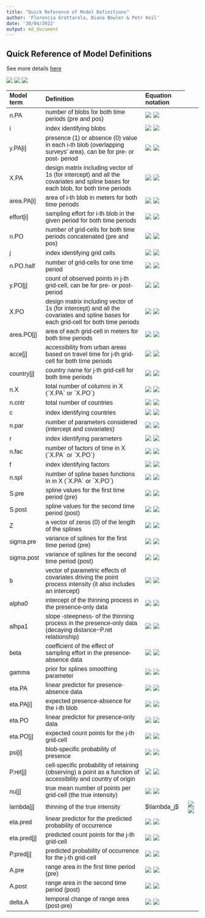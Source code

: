 ```yaml
---
title: "Quick Reference of Model Definitions"
author: 'Florencia Grattarola, Diana Bowler & Petr Keil'
date: '30/04/2022'
output: md_document
---
```


## Quick Reference of Model Definitions

See more details [here](/model_definitions.md)

<img src="https://render.githubusercontent.com/render/math?math=n_{PA}"> 

<img src="https://render.githubusercontent.com/render/math?math={X}#gh-light-mode-only">
<img src="https://render.githubusercontent.com/render/math?math={X}#gh-dark-mode-only">


<table class=" lightable-paper lightable-striped lightable-hover" style='font-family: "Arial Narrow", arial, helvetica, sans-serif; margin-left: auto; margin-right: auto;'>
 <thead>
  <tr>
   <th style="text-align:left;"> Model term </th>
   <th style="text-align:left;"> Definition </th>
   <th style="text-align:left;"> Equation notation </th>
  </tr>
 </thead>
<tbody>
  <tr>
   <td style="text-align:left;"> n.PA </td>
   <td style="text-align:left;"> number of blobs for both time periods (pre and pos) </td>
   <td style="text-align:left;"> <img src="https://render.githubusercontent.com/render/math?math={n_{PA}}#gh-light-mode-only">
                                 <img src="https://render.githubusercontent.com/render/math?math={n_{PA}}#gh-dark-mode-only"></td>
  </tr>
  <tr>
   <td style="text-align:left;"> i </td>
   <td style="text-align:left;"> index identifying blobs </td>
   <td style="text-align:left;"> <img src="https://render.githubusercontent.com/render/math?math={i \text{where} $i \in 1:n_{PA}}#gh-light-mode-only">
                                 <img src="https://render.githubusercontent.com/render/math?math={i \text{where} $i \in 1:n_{PA}}#gh-dark-mode-only"></td>
  </tr>
  <tr>
   <td style="text-align:left;"> y.PA[i] </td>
   <td style="text-align:left;"> presence (1) or absence (0) value in each i-th blob (overlapping surveys' area), can be for pre- or post- period </td>
   <td style="text-align:left;"> <img src="https://render.githubusercontent.com/render/math?math={y_{PA_i}}#gh-light-mode-only">
                                 <img src="https://render.githubusercontent.com/render/math?math={y_{PA_i}}#gh-dark-mode-only"></td>
  </tr>
  <tr>
   <td style="text-align:left;"> X.PA </td>
   <td style="text-align:left;"> design matrix including vector of 1s (for intercept) and all the covariates and spline bases for each blob, for both time periods </td>
   <td style="text-align:left;"> <img src="https://render.githubusercontent.com/render/math?math={\mathbf{X_{PA}}}#gh-light-mode-only">
                                 <img src="https://render.githubusercontent.com/render/math?math={\mathbf{X_{PA}}}#gh-dark-mode-only"></td>
  </tr>
  <tr>
   <td style="text-align:left;"> area.PA[i] </td>
   <td style="text-align:left;"> area of i-th blob in meters for both time periods </td>
   <td style="text-align:left;"> <img src="https://render.githubusercontent.com/render/math?math={area_{PA_i}}#gh-light-mode-only">
                                 <img src="https://render.githubusercontent.com/render/math?math={area_{PA_i}}#gh-dark-mode-only"></td>
  </tr>
  <tr>
   <td style="text-align:left;"> effort[i] </td>
   <td style="text-align:left;"> sampling effort for i-th blob in the given period for both time periods </td>
   <td style="text-align:left;"> <img src="https://render.githubusercontent.com/render/math?math={effort_{PA_i}}#gh-light-mode-only">
                                 <img src="https://render.githubusercontent.com/render/math?math={effort_{PA_i}}#gh-dark-mode-only"></td>
  </tr>
  <tr>
   <td style="text-align:left;"> n.PO </td>
   <td style="text-align:left;"> number of grid-cells for both time periods concatenated (pre and pos) </td>
   <td style="text-align:left;"> <img src="https://render.githubusercontent.com/render/math?math={n_{PO}}#gh-light-mode-only">
                                 <img src="https://render.githubusercontent.com/render/math?math={n_{PO}}#gh-dark-mode-only"></td>
  </tr>
  <tr>
   <td style="text-align:left;"> j </td>
   <td style="text-align:left;"> index identifying grid cells </td>
   <td style="text-align:left;"> <img src="https://render.githubusercontent.com/render/math?math={j \text{where} j \in j:n_{PO}}#gh-light-mode-only">
                                 <img src="https://render.githubusercontent.com/render/math?math={j \text{where} j \in j:n_{PO}}#gh-dark-mode-only"></td>
  </tr>
  <tr>
   <td style="text-align:left;"> n.PO.half </td>
   <td style="text-align:left;"> number of grid-cells for one time period </td>
   <td style="text-align:left;"> <img src="https://render.githubusercontent.com/render/math?math={n_{PO/2}}#gh-light-mode-only">
                                 <img src="https://render.githubusercontent.com/render/math?math={n_{PO/2}}#gh-dark-mode-only"></td>
  </tr>
  <tr>
   <td style="text-align:left;"> y.PO[j] </td>
   <td style="text-align:left;"> count of observed points in j-th grid-cell, can be for pre- or post- period </td>
   <td style="text-align:left;"> <img src="https://render.githubusercontent.com/render/math?math={y_{PO_j}}#gh-light-mode-only">
                                 <img src="https://render.githubusercontent.com/render/math?math={y_{PO_j}}#gh-dark-mode-only"></td>
  </tr>
  <tr>
   <td style="text-align:left;"> X.PO </td>
   <td style="text-align:left;"> design matrix including vector of 1s (for intercept) and all the covariates and spline bases for each grid-cell for both time periods </td>
   <td style="text-align:left;"> <img src="https://render.githubusercontent.com/render/math?math={X_{PO}}#gh-light-mode-only">
                                 <img src="https://render.githubusercontent.com/render/math?math={X_{PO}}#gh-dark-mode-only"></td>
  </tr>
  <tr>
   <td style="text-align:left;"> area.PO[j] </td>
   <td style="text-align:left;"> area of each grid-cell in meters for both time periods </td>
   <td style="text-align:left;"> <img src="https://render.githubusercontent.com/render/math?math={area_{PO_j}}#gh-light-mode-only">
                                 <img src="https://render.githubusercontent.com/render/math?math={area_{PO_j}}#gh-dark-mode-only"></td>
  </tr>
  <tr>
   <td style="text-align:left;"> acce[j] </td>
   <td style="text-align:left;"> accessibility from urban areas based on travel time for j-th grid-cell for both time periods </td>
   <td style="text-align:left;"> <img src="https://render.githubusercontent.com/render/math?math={acce_j}#gh-light-mode-only">
                                 <img src="https://render.githubusercontent.com/render/math?math={acce_j}#gh-dark-mode-only"></td>
  </tr>
  <tr>
   <td style="text-align:left;"> country[j] </td>
   <td style="text-align:left;"> country name for j-th grid-cell for both time periods </td>
   <td style="text-align:left;"> <img src="https://render.githubusercontent.com/render/math?math={country_j}#gh-light-mode-only">
                                 <img src="https://render.githubusercontent.com/render/math?math={country_j}#gh-dark-mode-only"></td>
  </tr>
  <tr>
   <td style="text-align:left;"> n.X </td>
   <td style="text-align:left;"> total number of columns in X (`X.PA` or `X.PO`) </td>
   <td style="text-align:left;"> <img src="https://render.githubusercontent.com/render/math?math={n_X}#gh-light-mode-only">
                                 <img src="https://render.githubusercontent.com/render/math?math={n_X}#gh-dark-mode-only"></td>
  </tr>
  <tr>
   <td style="text-align:left;"> n.cntr </td>
   <td style="text-align:left;"> total number of countries </td>
   <td style="text-align:left;"> <img src="https://render.githubusercontent.com/render/math?math={n_{cntr}}#gh-light-mode-only">
                                 <img src="https://render.githubusercontent.com/render/math?math={n_{cntr}}#gh-dark-mode-only"></td>
  </tr>
  <tr>
   <td style="text-align:left;"> c </td>
   <td style="text-align:left;"> index identifying countries </td>
   <td style="text-align:left;"> <img src="https://render.githubusercontent.com/render/math?math={c \text{where} c \in 1:n_{cntr}}#gh-light-mode-only">
                                 <img src="https://render.githubusercontent.com/render/math?math={c \text{where} c \in 1:n_{cntr}}#gh-dark-mode-only"></td>
  </tr>
  <tr>
   <td style="text-align:left;"> n.par </td>
   <td style="text-align:left;"> number of parameters considered (intercept and covariates) </td>
   <td style="text-align:left;"> <img src="https://render.githubusercontent.com/render/math?math={n_{par}}#gh-light-mode-only">
                                 <img src="https://render.githubusercontent.com/render/math?math={n_{par}}#gh-dark-mode-only"></td>
  </tr>
  <tr>
   <td style="text-align:left;"> r </td>
   <td style="text-align:left;"> index identifying parameters </td>
   <td style="text-align:left;"> <img src="https://render.githubusercontent.com/render/math?math={r \text{where} r \in 1:n_{par}}#gh-light-mode-only">
                                 <img src="https://render.githubusercontent.com/render/math?math={r \text{where} r \in 1:n_{par}}#gh-dark-mode-only"></td>
  </tr>
  <tr>
   <td style="text-align:left;"> n.fac </td>
   <td style="text-align:left;"> number of factors of time in X (`X.PA` or `X.PO`) </td>
   <td style="text-align:left;"> <img src="https://render.githubusercontent.com/render/math?math={n_{fac}}#gh-light-mode-only">
                                 <img src="https://render.githubusercontent.com/render/math?math={n_{fac}}#gh-dark-mode-only"></td>
  </tr>
  <tr>
   <td style="text-align:left;"> f </td>
   <td style="text-align:left;"> index identifying factors </td>
   <td style="text-align:left;"> <img src="https://render.githubusercontent.com/render/math?math={f \text{where} f \in 1:n_{fac}}#gh-light-mode-only">
                                 <img src="https://render.githubusercontent.com/render/math?math={f \text{where} f \in 1:n_{fac}}#gh-dark-mode-only"></td>
  </tr>
  <tr>
   <td style="text-align:left;"> n.spl </td>
   <td style="text-align:left;"> number of spline bases functions in in X (`X.PA` or `X.PO`) </td>
   <td style="text-align:left;"> <img src="https://render.githubusercontent.com/render/math?math={n_{spl}}#gh-light-mode-only">
                                 <img src="https://render.githubusercontent.com/render/math?math={n_{spl}}#gh-dark-mode-only"></td>
  </tr>
  <tr>
   <td style="text-align:left;"> S.pre </td>
   <td style="text-align:left;"> spline values for the first time period (pre) </td>
   <td style="text-align:left;"> <img src="https://render.githubusercontent.com/render/math?math={S_{pre}}#gh-light-mode-only">
                                 <img src="https://render.githubusercontent.com/render/math?math={S_{pre}}#gh-dark-mode-only"></td>
  </tr>
  <tr>
   <td style="text-align:left;"> S.post </td>
   <td style="text-align:left;"> spline values for the second time period (post) </td>
   <td style="text-align:left;"> <img src="https://render.githubusercontent.com/render/math?math={S_{post}}#gh-light-mode-only">
                                 <img src="https://render.githubusercontent.com/render/math?math={S_{post}}#gh-dark-mode-only"></td>
  </tr>
  <tr>
   <td style="text-align:left;"> Z </td>
   <td style="text-align:left;"> a vector of zeros (0) of the length of the splines </td>
   <td style="text-align:left;"> <img src="https://render.githubusercontent.com/render/math?math={Z}#gh-light-mode-only">
                                 <img src="https://render.githubusercontent.com/render/math?math={Z}#gh-dark-mode-only"></td>
  </tr>
  <tr>
   <td style="text-align:left;"> sigma.pre </td>
   <td style="text-align:left;"> variance of splines for the first time period (pre) </td>
   <td style="text-align:left;"> <img src="https://render.githubusercontent.com/render/math?math={\sigma_{pre}}#gh-light-mode-only">
                                 <img src="https://render.githubusercontent.com/render/math?math={\sigma_{pre}}#gh-dark-mode-only"></td>
  </tr>
  <tr>
   <td style="text-align:left;"> sigma.post </td>
   <td style="text-align:left;"> variance of splines for the second time period (post) </td>
   <td style="text-align:left;"> <img src="https://render.githubusercontent.com/render/math?math={\sigma_{post}}#gh-light-mode-only">
                                 <img src="https://render.githubusercontent.com/render/math?math={\sigma_{post}}#gh-dark-mode-only"></td>
  </tr>
  <tr>
   <td style="text-align:left;"> b </td>
   <td style="text-align:left;"> vector of parametric effects of covariates driving the point process intensity (it also includes an intercept) </td>
   <td style="text-align:left;"> <img src="https://render.githubusercontent.com/render/math?math={b_r \in \mathbf{b}}#gh-light-mode-only">
                                 <img src="https://render.githubusercontent.com/render/math?math={b_r \in \mathbf{b}}#gh-dark-mode-only"></td>
  </tr>
  <tr>
   <td style="text-align:left;"> alpha0 </td>
   <td style="text-align:left;"> intercept of the thinning process in the presence-only data </td>
   <td style="text-align:left;"> <img src="https://render.githubusercontent.com/render/math?math={\alpha_0}#gh-light-mode-only">
                                 <img src="https://render.githubusercontent.com/render/math?math={\alpha_0}#gh-dark-mode-only"></td>
  </tr>
  <tr>
   <td style="text-align:left;"> alhpa1 </td>
   <td style="text-align:left;"> slope -steepness- of the thinning process in the presence-only data (decaying distance~P.ret relationship) </td>
   <td style="text-align:left;"> <img src="https://render.githubusercontent.com/render/math?math={\alpha_1}#gh-light-mode-only">
                                 <img src="https://render.githubusercontent.com/render/math?math={\alpha_1}#gh-dark-mode-only"></td>
  </tr>
  <tr>
   <td style="text-align:left;"> beta </td>
   <td style="text-align:left;"> coefficient of the effect of sampling effort in the presence-absence data </td>
   <td style="text-align:left;"> <img src="https://render.githubusercontent.com/render/math?math={\beta}#gh-light-mode-only">
                                 <img src="https://render.githubusercontent.com/render/math?math={\beta}#gh-dark-mode-only"></td>
  </tr>
  <tr>
   <td style="text-align:left;"> gamma </td>
   <td style="text-align:left;"> prior for splines smoothing parameter </td>
   <td style="text-align:left;"> <img src="https://render.githubusercontent.com/render/math?math={\gamma}#gh-light-mode-only">
                                 <img src="https://render.githubusercontent.com/render/math?math={\gamma}#gh-dark-mode-only"></td>
  </tr>
  <tr>
   <td style="text-align:left;"> eta.PA </td>
   <td style="text-align:left;"> linear predictor for presence-absence data </td>
   <td style="text-align:left;"> <img src="https://render.githubusercontent.com/render/math?math={\mathbf{\eta_{PA}}}#gh-light-mode-only">
                                 <img src="https://render.githubusercontent.com/render/math?math={\mathbf{\eta_{PA}}}#gh-dark-mode-only"></td>
  </tr>
  <tr>
   <td style="text-align:left;"> eta.PA[i] </td>
   <td style="text-align:left;"> expected presence-absence for the i-th blob </td>
   <td style="text-align:left;"> <img src="https://render.githubusercontent.com/render/math?math={\eta_{PA_i}}#gh-light-mode-only">
                                 <img src="https://render.githubusercontent.com/render/math?math={\eta_{PA_i}}#gh-dark-mode-only"></td>
  </tr>
  <tr>
   <td style="text-align:left;"> eta.PO </td>
   <td style="text-align:left;"> linear predictor for presence-only data </td>
   <td style="text-align:left;"> <img src="https://render.githubusercontent.com/render/math?math={\mathbf{\eta_{PO}}}#gh-light-mode-only">
                                 <img src="https://render.githubusercontent.com/render/math?math={\mathbf{\eta_{PO}}}#gh-dark-mode-only"></td>
  </tr>
  <tr>
   <td style="text-align:left;"> eta.PO[j] </td>
   <td style="text-align:left;"> expected count points for the j-th grid-cell </td>
   <td style="text-align:left;"> <img src="https://render.githubusercontent.com/render/math?math={\eta_{PO_j}}#gh-light-mode-only">
                                 <img src="https://render.githubusercontent.com/render/math?math={\eta_{PO_j}}#gh-dark-mode-only"></td>
  </tr>
  <tr>
   <td style="text-align:left;"> psi[i] </td>
   <td style="text-align:left;"> blob-specific probability of presence </td>
   <td style="text-align:left;"> <img src="https://render.githubusercontent.com/render/math?math={psi_i}#gh-light-mode-only">
                                 <img src="https://render.githubusercontent.com/render/math?math={psi_i}#gh-dark-mode-only"></td>
  </tr>
  <tr>
   <td style="text-align:left;"> P.ret[j] </td>
   <td style="text-align:left;"> cell-specific probability of retaining (observing) a point as a function of accessibility and country of origin </td>
   <td style="text-align:left;"> <img src="https://render.githubusercontent.com/render/math?math={P_{ret_j}}#gh-light-mode-only">
                                 <img src="https://render.githubusercontent.com/render/math?math={P_{ret_j}}#gh-dark-mode-only"></td>
  </tr>
  <tr>
   <td style="text-align:left;"> nu[j] </td>
   <td style="text-align:left;"> true mean number of points per grid-cell (the true intensity) </td>
   <td style="text-align:left;"> <img src="https://render.githubusercontent.com/render/math?math={\nu_j}#gh-light-mode-only">
                                 <img src="https://render.githubusercontent.com/render/math?math={\nu_j}#gh-dark-mode-only"></td>
  </tr>
  <tr>
   <td style="text-align:left;"> lambda[j] </td>
   <td style="text-align:left;"> thinning of the true intensity </td>
   <td style="text-align:left;"> $\lambda_j$ </td>
   <td style="text-align:left;"> <img src="https://render.githubusercontent.com/render/math?math={\lambda_j}#gh-light-mode-only">
                                 <img src="https://render.githubusercontent.com/render/math?math={\lambda_j}#gh-dark-mode-only"></td>
  </tr>
  <tr>
   <td style="text-align:left;"> eta.pred </td>
   <td style="text-align:left;"> linear predictor for the predicted probability of occurrence </td>
   <td style="text-align:left;"> <img src="https://render.githubusercontent.com/render/math?math={\mathbf{\eta_{pred}}}#gh-light-mode-only">
                                 <img src="https://render.githubusercontent.com/render/math?math={\mathbf{\eta_{pred}}}#gh-dark-mode-only"></td>
  </tr>
  <tr>
   <td style="text-align:left;"> eta.pred[j] </td>
   <td style="text-align:left;"> predicted count points for the j-th grid-cell </td>
   <td style="text-align:left;"> <img src="https://render.githubusercontent.com/render/math?math={\eta_{pred_j}}#gh-light-mode-only">
                                 <img src="https://render.githubusercontent.com/render/math?math={\eta_{pred_j}}#gh-dark-mode-only"></td>
  </tr>
  <tr>
   <td style="text-align:left;"> P.pred[j] </td>
   <td style="text-align:left;"> predicted probability of occurrence for the j-th grid-cell </td>
   <td style="text-align:left;"> <img src="https://render.githubusercontent.com/render/math?math={P_{pred_j}}#gh-light-mode-only">
                                 <img src="https://render.githubusercontent.com/render/math?math={P_{pred_j}}#gh-dark-mode-only"></td>
  </tr>
  <tr>
   <td style="text-align:left;"> A.pre </td>
   <td style="text-align:left;"> range area in the first time period (pre) </td>
   <td style="text-align:left;"> <img src="https://render.githubusercontent.com/render/math?math={A_{pre}}#gh-light-mode-only">
                                 <img src="https://render.githubusercontent.com/render/math?math={A_{pre}}#gh-dark-mode-only"></td>
  </tr>
  <tr>
   <td style="text-align:left;"> A.post </td>
   <td style="text-align:left;"> range area in the second time period (post) </td>
   <td style="text-align:left;"> <img src="https://render.githubusercontent.com/render/math?math={A_{post}}#gh-light-mode-only">
                                 <img src="https://render.githubusercontent.com/render/math?math={A_{post}}#gh-dark-mode-only"></td>
  </tr>
  <tr>
   <td style="text-align:left;"> delta.A </td>
   <td style="text-align:left;"> temporal change of range area (post-pre) </td>
   <td style="text-align:left;"> <img src="https://render.githubusercontent.com/render/math?math={\Delta A}#gh-light-mode-only">
                                 <img src="https://render.githubusercontent.com/render/math?math={\Delta A}#gh-dark-mode-only"></td>
  </tr>
</tbody>
</table>

